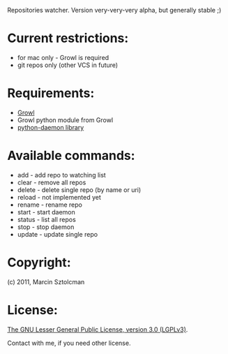 Repositories watcher. Version very-very-very alpha, but generally stable ;)

# Current restrictions:

* for mac only - Growl is required
* git repos only (other VCS in future)

# Requirements:

* [Growl](http://growl.info/)
* Growl python module from Growl
* [python-daemon library](http://www.python.org/dev/peps/pep-3143/)

# Available commands:

* add - add repo to watching list
* clear - remove all repos
* delete - delete single repo (by name or uri)
* reload - not implemented yet
* rename - rename repo
* start - start daemon
* status - list all repos
* stop - stop daemon
* update - update single repo

# Copyright:
(c) 2011, Marcin Sztolcman

# License:
[The GNU Lesser General Public License, version 3.0 (LGPLv3)](http://opensource.org/licenses/lgpl-3.0.html). 

Contact with me, if you need other license.


